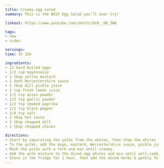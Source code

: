 ```yaml
---
title: Creamy egg salad
summary: This is the BEST Egg Salad you’ll ever try!

linkout: https://www.youtube.com/shorts/OsN__EW_3W8

tags:
- new
- sides

servings: 
time: 1h 15m

ingredients:
- 12 hard boiled eggs
- 1/2 cup mayonnaise
- 1 tbsp yellow mustard
- 1 dash Worcestershire sauce
- 1 tbsp dill pickle juice
- 1 tsp fresh lemon juice
- 1/2 tsp onion powder
- 1/2 tsp garlic powder
- 1/2 tsp smoked paprika
- 1/2 tsp black pepper
- 1/4 tsp salt
- 1 tbsp hot sauce
- 1 tbsp chopped dill
- 1 tbsp chopped chives

directions:
- Start by separating the yolks from the whites, then chop the whites finely and add them into a bowl.
- To the yolks, add the mayo, mustard, Worcestershire sauce, pickle juice, lemon juice, seasonings & hot sauce.
- Mash the yolks with a fork and mix until creamy.
- Add the yolk mixture to the diced egg whites and mix until well-combined.
- Store in the fridge for 1 hour, then add the diced herbs & gently fold them in to your egg salad just before you’re ready to serve
---
```

